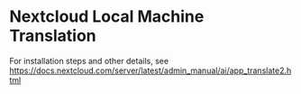 <!--
  - SPDX-FileCopyrightText: 2024 Nextcloud GmbH and Nextcloud contributors
  - SPDX-License-Identifier: MIT
-->
# Nextcloud Local Machine Translation

For installation steps and other details, see https://docs.nextcloud.com/server/latest/admin_manual/ai/app_translate2.html
